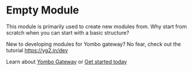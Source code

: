 Empty Module
==================

This module is primarily used to create new modules from. Why start from
scratch when you can start with a basic structure?

New to developing modules for Yombo gateway? No fear, check out the tutorial
https://yg2.in/dev

Learn about [Yombo Gateway](https://yombo.net/) or
[Get started today](https://yg2.in/start)

